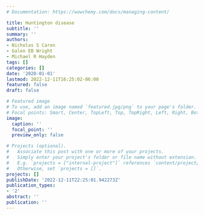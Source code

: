 ```yaml
---
# Documentation: https://wowchemy.com/docs/managing-content/

title: Huntington disease
subtitle: ''
summary: ''
authors:
- Nicholas S Caron
- Galen EB Wright
- Michael R Hayden
tags: []
categories: []
date: '2020-01-01'
lastmod: 2022-12-11T16:25:02-06:00
featured: false
draft: false

# Featured image
# To use, add an image named `featured.jpg/png` to your page's folder.
# Focal points: Smart, Center, TopLeft, Top, TopRight, Left, Right, BottomLeft, Bottom, BottomRight.
image:
  caption: ''
  focal_point: ''
  preview_only: false

# Projects (optional).
#   Associate this post with one or more of your projects.
#   Simply enter your project's folder or file name without extension.
#   E.g. `projects = ["internal-project"]` references `content/project/deep-learning/index.md`.
#   Otherwise, set `projects = []`.
projects: []
publishDate: '2022-12-11T22:25:01.942273Z'
publication_types:
- '2'
abstract: ''
publication: ''
---
```


